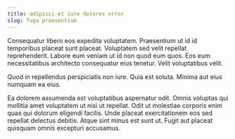 ```yaml
---
title: adipisci et iure dolores error
slug: fuga praesentium
---
```


Consequatur libero eos expedita voluptatem. Praesentium ut id id temporibus placeat sunt placeat. Voluptatem sed velit repellat reprehenderit. Labore eum veniam ut id non quod eum quos. Eos eum necessitatibus architecto consequatur eius tenetur. Velit voluptatibus velit.

Quod in repellendus perspiciatis non iure. Quia est soluta. Minima aut eius numquam ea eius.

Ea dolorem assumenda est voluptatibus aspernatur odit. Omnis voluptas qui mollitia amet voluptatem ut nisi ut repellat. Odit ut molestiae corporis enim quas qui dolorum eligendi facilis. Unde placeat exercitationem eos sed repellat delectus debitis. Atque sint minus est sunt ut. Fugit aut placeat quisquam omnis excepturi accusamus.
